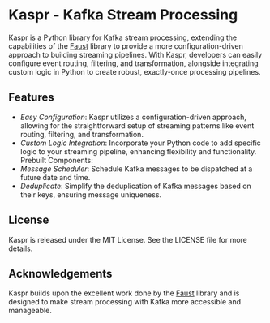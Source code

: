# Kaspr - Kafka Stream Processing

Kaspr is a Python library for Kafka stream processing, extending the capabilities of the [Faust](https://github.com/TotalWineLabs/faust) library to provide a more configuration-driven approach to building streaming pipelines. With Kaspr, developers can easily configure event routing, filtering, and transformation, alongside integrating custom logic in Python to create robust, exactly-once processing pipelines.


## Features

- *Easy Configuration*: Kaspr utilizes a configuration-driven approach, allowing for the straightforward setup of streaming patterns like event routing, filtering, and transformation.
- *Custom Logic Integration*: Incorporate your Python code to add specific logic to your streaming pipeline, enhancing flexibility and functionality.
Prebuilt Components:
- *Message Scheduler*: Schedule Kafka messages to be dispatched at a future date and time.
- *Deduplicate*: Simplify the deduplication of Kafka messages based on their keys, ensuring message uniqueness.

## License

Kaspr is released under the MIT License. See the LICENSE file for more details.

## Acknowledgements

Kaspr builds upon the excellent work done by the [Faust](https://github.com/TotalWineLabs/faust) library and is designed to make stream processing with Kafka more accessible and manageable.
